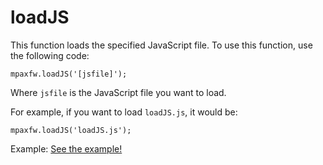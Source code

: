 # loadJS
This function loads the specified JavaScript file. To use this function, use the following code:

`mpaxfw.loadJS('[jsfile]');`

Where `jsfile` is the JavaScript file you want to load.

For example, if you want to load `loadJS.js`, it would be:

`mpaxfw.loadJS('loadJS.js');`

Example: <a href="documentation/functions/examples/loadJS/loadJS.html">See the example!</a>